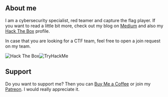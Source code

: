 ## About me

I am a cybersecurity specialist, red teamer and capture the flag player. If you want to read a little bit more, check out my blog on [Medium](https://syro.medium.com/) and also my [Hack The Box](https://app.hackthebox.com/profile/156456) profile.

In case that you are looking for a CTF team, feel free to open a join request on my team.

<img src="http://www.hackthebox.eu/badge/image/156456" alt="Hack The Box"><img src="https://tryhackme-badges.s3.amazonaws.com/syro.png" alt="TryHackMe">

## Support

Do you want to support me? Then you can [Buy Me a Coffee](https://buymeacoffee.com/0xsry0) or join my [Patreon](https://www.patreon.com/syr0). I would really appreciate it.

